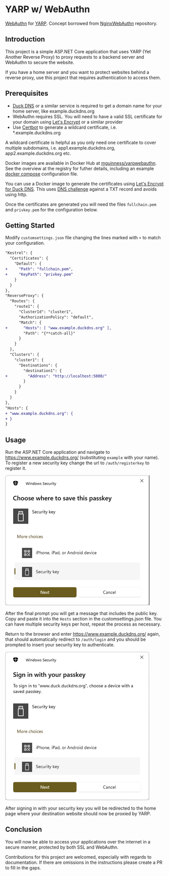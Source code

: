 # YARP w/ WebAuthn
[WebAuthn](https://en.wikipedia.org/wiki/WebAuthn) for [YARP](https://dotnet.github.io/yarp/).  Concept borrowed from 
[NginxWebAuthn](https://github.com/mguinness/NginxWebAuthn) repository.

## Introduction
This project is a simple ASP.NET Core application that uses YARP (Yet Another Reverse Proxy) to proxy requests to a backend server and WebAuthn to secure the website.

If you have a home server and you want to protect websites behind a reverse proxy, use this project that requires authentication to access them.

## Prerequisites

* [Duck DNS](https://www.duckdns.org/) or a similar service is required to get a domain name for your home server, like example.duckdns.org
* WebAuthn requires SSL.  You will need to have a valid SSL certificate for your domain using [Let's Encrypt](https://letsencrypt.org/) or a similar provider
* Use [Certbot](https://certbot.eff.org/) to generate a wildcard certificate, i.e. *.example.duckdns.org

A wildcard certificate is helpful as you only need one certificate to cover multiple subdomains, i.e. app1.example.duckdns.org, app2.example.duckdns.org etc.

Docker images are available in Docker Hub at [mguinness/yarpwebauthn](https://hub.docker.com/r/mguinness/yarpwebauthn).  See the overview at the registry for futher details, including an example [docker compose](https://docs.docker.com/reference/cli/docker/compose/) configuration file.

You can use a Docker image to generate the certificates using [Let's Encrypt for Duck DNS](https://hub.docker.com/r/maksimstojkovic/letsencrypt).  This uses [DNS challenge](https://letsencrypt.org/docs/challenge-types/#dns-01-challenge) against a TXT record and avoids using http.

Once the certificates are generated you will need the files `fullchain.pem` and `privkey.pem` for the configuration below.

## Getting Started
Modify `customsettings.json` file changing the lines marked with `+` to match your configuration.

```diff
"Kestrel": {
  "Certificates": {
    "Default": {
+     "Path": "fullchain.pem",
+     "KeyPath": "privkey.pem"
    }
  }
},
"ReverseProxy": {
  "Routes": {
    "route1": {
      "ClusterId": "cluster1",
      "AuthorizationPolicy": "default",
      "Match": {
+       "Hosts": [ "www.example.duckdns.org" ],
        "Path": "{**catch-all}"
      }
    }
  },
  "Clusters": {
    "cluster1": {
      "Destinations": {
        "destination1": {
+         "Address": "http://localhost:5000/"
        }
      }
    }
  }
},
"Hosts": {
+ "www.example.duckdns.org": {
+ }
}
```

## Usage
Run the ASP.NET Core application and navigate to https://www.example.duckdns.org/ (substituting `example` with your name).  To register a new security key change the url to `/auth/registerkey` to register it.

![Screenshot](register.gif)

After the final prompt you will get a message that includes the public key.  Copy and paste it into the `Hosts` section in the customsettings.json file.  You can have multiple security keys per host, repeat the process as necessary.

Return to the browser and enter https://www.example.duckdns.org/ again, that should automatically redirect to `/auth/login` and you should be prompted to insert your security key to authenticate.

![Screenshot](login.gif)

After signing in with your security key you will be redirected to the home page where your destination website should now be proxied by YARP.

## Conclusion
You will now be able to access your applications over the internet in a secure manner, protected by both SSL and WebAuthn.

Contributions for this project are welcomed, especially with regards to documentation.  If there are omissions in the instructions please create a PR to fill in the gaps.